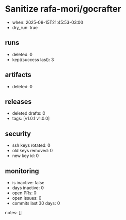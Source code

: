 # Sanitize rafa-mori/gocrafter
- when: 2025-08-15T21:45:53-03:00
- dry_run: true

## runs
- deleted: 0
- kept(success last): 3

## artifacts
- deleted: 0

## releases
- deleted drafts: 0
- tags: [v1.0.1 v1.0.0]

## security
- ssh keys rotated: 0
- old keys removed: 0
- new key id: 0

## monitoring
- is inactive: false
- days inactive: 0
- open PRs: 0
- open issues: 0
- commits last 30 days: 0

notes:
[]
